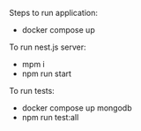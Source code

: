 Steps to run application:

* docker compose up

To run nest.js server:
* mpm i
* npm run start 

To run tests: 
* docker compose up mongodb  
* npm run test:all